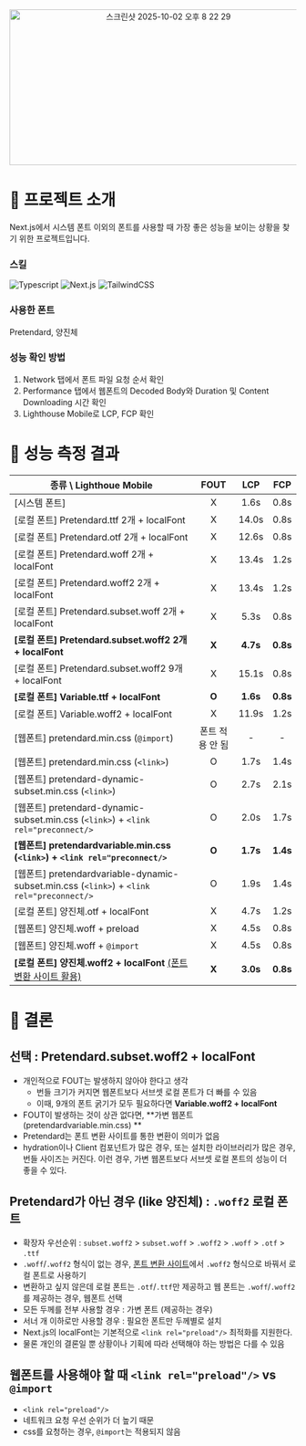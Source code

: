 <div align="center">
<img width="542" height="273" alt="스크린샷 2025-10-02 오후 8 22 29" src="https://github.com/user-attachments/assets/9b77140f-1697-4f39-b529-0b43f1cf1650" />
</div>

# 📌 프로젝트 소개
Next.js에서 시스템 폰트 이외의 폰트를 사용할 때 가장 좋은 성능을 보이는 상황을 찾기 위한 프로젝트입니다.

### 스킬
![Typescript](https://img.shields.io/badge/TypeScript-3178C6?style=for-the-badge&logo=typescript&logoColor=white)
![Next.js](https://img.shields.io/badge/next.js-000000?style=for-the-badge&logo=nextdotjs&logoColor=white)
![TailwindCSS](https://img.shields.io/badge/Tailwind_CSS-grey?style=for-the-badge&logo=tailwind-css&logoColor=38B2AC)

### 사용한 폰트
Pretendard, 양진체

### 성능 확인 방법
1. Network 탭에서 폰트 파일 요청 순서 확인
2. Performance 탭에서 웹폰트의 Decoded Body와 Duration 및 Content Downloading 시간 확인
3. Lighthouse Mobile로 LCP, FCP 확인

# 📌 성능 측정 결과
| 종류 \ Lighthoue Mobile | FOUT | LCP | FCP |
|---| :---: | :---: | :---: | 
| [시스템 폰트] | X | 1.6s | 0.8s |
| [로컬 폰트] Pretendard.ttf 2개 + localFont | X | 14.0s | 0.8s |
| [로컬 폰트] Pretendard.otf 2개 + localFont | X | 12.6s | 0.8s |
| [로컬 폰트] Pretendard.woff 2개 + localFont | X | 13.4s | 1.2s |
| [로컬 폰트] Pretendard.woff2 2개 + localFont | X | 13.4s | 1.2s |
| [로컬 폰트] Pretendard.subset.woff 2개 + localFont | X | 5.3s | 0.8s |
| **[로컬 폰트] Pretendard.subset.woff2 2개 + localFont** | **X** | **4.7s** | **0.8s** |
| [로컬 폰트] Pretendard.subset.woff2 9개 + localFont | X | 15.1s | 0.8s |
| **[로컬 폰트] Variable.ttf + localFont** | **O** | **1.6s** | **0.8s** |
| [로컬 폰트] Variable.woff2 + localFont | X | 11.9s | 1.2s |
| [웹폰트] pretendard.min.css (`@import`) | 폰트 적용 안 됨 | - | - |
| [웹폰트] pretendard.min.css (`<link>`) | O | 1.7s | 1.4s |
| [웹폰트] pretendard-dynamic-subset.min.css (`<link>`) | O | 2.7s | 2.1s |
| [웹폰트] pretendard-dynamic-subset.min.css (`<link>`) + `<link rel="preconnect/>` | O | 2.0s | 1.7s |
| **[웹폰트] pretendardvariable.min.css (`<link>`) + `<link rel="preconnect/>`** | **O** | **1.7s** | **1.4s** |
| [웹폰트] pretendardvariable-dynamic-subset.min.css (`<link>`) + `<link rel="preconnect/>` | O | 1.9s | 1.4s |
| [로컬 폰트] 양진체.otf + localFont | X | 4.7s | 1.2s |
| [웹폰트] 양진체.woff + preload | X | 4.5s | 0.8s |
| [웹폰트] 양진체.woff + `@import` | X | 4.5s | 0.8s |
| **[로컬 폰트] 양진체.woff2 + localFont** [(폰트 변환 사이트 활용)](https://transfonter.org/) | **X** | **3.0s** | **0.8s** |

# 📌 결론

## 선택 : Pretendard.subset.woff2 + localFont
- 개인적으로 FOUT는 발생하지 않아야 한다고 생각
  - 번들 크기가 커지면 웹폰트보다 서브셋 로컬 폰트가 더 빠를 수 있음
  - 이때, 9개의 폰트 굵기가 모두 필요하다면 **Variable.woff2 + localFont**
- FOUT이 발생하는 것이 상관 없다면, **가변 웹폰트(pretendardvariable.min.css) **
- Pretendard는 폰트 변환 사이트를 통한 변환이 의미가 없음
- hydration이나 Client 컴포넌트가 많은 경우, 또는 설치한 라이브러리가 많은 경우, 번들 사이즈는 커진다. 이런 경우, 가변 웹폰트보다 서브셋 로컬 폰트의 성능이 더 좋을 수 있다.

## Pretendard가 아닌 경우 (like 양진체) : `.woff2` 로컬 폰트
- 확장자 우선순위 : `subset.woff2` > `subset.woff` > `.woff2` > `.woff` > `.otf` > `.ttf`
- `.woff`/`.woff2` 형식이 없는 경우, [폰트 변환 사이트](https://transfonter.org/)에서 `.woff2` 형식으로 바꿔서 로컬 폰트로 사용하기
- 변환하고 싶지 않은데 로컬 폰트는 `.otf`/`.ttf`만 제공하고 웹 폰트는 `.woff`/`.woff2`를 제공하는 경우, 웹폰트 선택
- 모든 두께를 전부 사용할 경우 : 가변 폰트 (제공하는 경우)
- 서너 개 이하로만 사용할 경우 : 필요한 폰트만 두께별로 설치
- Next.js의 localFont는 기본적으로 `<link rel="preload"/>` 최적화를 지원한다.
- 물론 개인의 결론일 뿐 상황이나 기획에 따라 선택해야 하는 방법은 다를 수 있음

## 웹폰트를 사용해야 할 때 `<link rel="preload"/>` vs `@import`
- `<link rel="preload"/>`
- 네트워크 요청 우선 순위가 더 높기 때문
- css를 요청하는 경우, `@import`는 적용되지 않음
